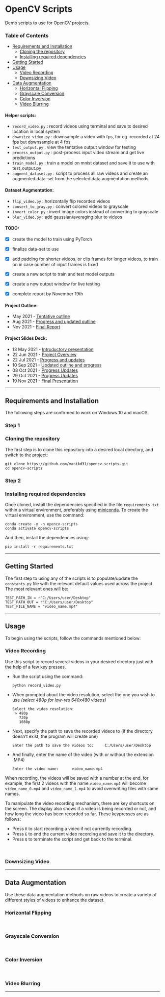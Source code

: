 # OpenCV Scripts

Demo scripts to use for OpenCV projects.

### Table of Contents

- [Requirements and Installation](#requirements-and-installation)
  - [Cloning the repository](#cloning-the-repository)
  - [Installing required dependencies](#installing-required-dependencies)
- [Getting Started](#getting-started)
- [Usage](#usage)
  - [Video Recording](#video-recording)
  - [Downsizing Video](#downsizing-video)
- [Data Augmentation](#data-augmentation)
  - [Horizontal Flipping](#horizontal-flipping)
  - [Grayscale Conversion](#grayscale-conversion)
  - [Color Inversion](#color-inversion)
  - [Video Blurring](#video-blurring)


#### Helper scripts:
- `record_video.py` : record videos using terminal and save to desired location in local system
- `downsize_video.py` : downsample a video with fps, for eg. recorded at 24 fps but downsample at 4 fps
- `test_output.py` : view the tentative output window for testing
- `process_output.py` : post-process input video stream and get live predictions
- `train_model.py` : train a model on mnist dataset and save it to use with test_output.py
- `augment_dataset.py` : script to process all raw videos and create an augmented data-set from the selected data augmentation methods


#### Dataset Augmentation:
- `flip_video.py` : horizontally flip recorded videos
- `convert_to_gray.py` : convert colored videos to grayscale
- `invert_color.py` : invert image colors instead of converting to grayscale
- `blur_video.py` : add gaussian/averaging blur to videos


#### TODO:
- [x] create the model to train using PyTorch
- [x] finalize data-set to use
- [x] add padding for shorter videos, or clip frames for longer videos, to train on in case number of input frames is fixed
- [x] create a new script to train and test model outputs
- [x] create a new output window for live testing
- [x] complete report by November 19th


#### Project Outline:
- May 2021 - [Tentative outline](https://docs.google.com/document/d/1sXTo-BjUdvTLN2oQKA-ix1LHM9sqz-XGWphIZPI0ots/edit?usp=sharing)
- Aug 2021 - [Progress and updated outline](https://docs.google.com/document/d/1Lqoa6uQgTHosYO7uk4eMCXWYMVb1Am1_jhMtE1oeJIc/edit?usp=sharing)
- Nov 2021 - [Final Report](https://www.overleaf.com/project/6182e36c2736e72c23b1342c)


#### Project Slides Deck:
- 13 May 2021 - [Introductory presentation](https://docs.google.com/presentation/d/1oDfragLFvmWzsUEXBTLvAuij-GW0XwMH_SSIyqX6OqE/edit?usp=sharing)
- 22 Jun 2021 - [Project Overview]()
- 22 Jul 2021 - [Progress and updates](https://docs.google.com/presentation/d/1PjKQRSTTjoYRZZOgmXeid-PW3HIyBOyh8sNw_OZjoU8/edit?usp=sharing)
- 10 Sep 2021 - [Updated outline and progress](https://docs.google.com/presentation/d/15rXKTdLrlvkxmiaJCz0HH59UR8_FoUvMuG5g9bL54IQ/edit?usp=sharing)
- 08 Oct 2021 - [Progress Updates](https://docs.google.com/presentation/d/1lDVqSbILRHq1Q6wEgJD8x5HiSXUuBDnv8lTo3K8qCME/edit?usp=sharing)
- 29 Oct 2021 - [Progress Updates](https://docs.google.com/presentation/d/18JAQ8uvuaF--sisqcqrYt9JtSETj3Fel04PmZldMkvc/edit?usp=sharing)
- 19 Nov 2021 - [Final Presentation](https://docs.google.com/presentation/d/1tBevJdcTyUB3V7iAo2042F5-Gu-0YKPzbUMACSga2mg/edit?usp=sharing)

---

## Requirements and Installation

The following steps are confirmed to work on Windows 10 and macOS.

### Step 1
### Cloning the repository

The first step is to clone this repository into a desired local directory, and switch to the project:
    
    git clone https://github.com/manikd31/opencv-scripts.git
    cd opencv-scripts

### Step 2
### Installing required dependencies

Once cloned, install the dependencies specified in the file `requirements.txt` within a virtual environment, preferably using [miniconda](https://docs.conda.io/en/latest/miniconda.html). To create the virtual environment, use the command:

    conda create -y -n opencv-scripts
    conda activate opencv-scripts

And then, install the dependencies using:

    pip install -r requirements.txt

---

## Getting Started

The first step to using any of the scripts is to populate/update the `constants.py` file with the relevant default values used across the project. The most relevant ones will be:

    TEST_PATH_IN = r"C:/Users/user/Desktop"
    TEST_PATH_OUT = r"C:/Users/user/Desktop"
    TEST_FILE_NAME = "video_name.mp4"

---

## Usage

To begin using the scripts, follow the commands mentioned below:

### Video Recording

Use this script to record several videos in your desired directory just with the help of a few key presses.
- Run the script using the command:

      python record_video.py

- When prompted about the video resolution, select the one you wish to use _(select 480p for low-res 640x480 videos)_

      Select the video resolution:
       > 480p
         720p
         1080p

- Next, specify the path to save the recorded videos to (if the directory doesn't exist, the program will create one)

      Enter the path to save the videos to:     C:/Users/user/Desktop

- And finally, enter the name of the video (with or without the extension .MP4)

      Enter the video name:      video_name.mp4

When recording, the videos will be saved with a number at the end, for example, the first 2 videos with the name `video_name.mp4` will become `video_name_0.mp4` and `video_name_1.mp4` to avoid overwriting files with same names.

To manipulate the video recording mechanism, there are key shortcuts on the screen. The display also shows if a video is being recorded or not, and how long the video has been recorded so far. These keypresses are as follows:
- Press `R` to start recording a video if not currently recording.
- Press `E` to end the current video recording and save it to the directory.
- Press `Q` to terminate the script and get back to the terminal.

<br />

### Downsizing Video

---

## Data Augmentation
Use these data augmentation methods on raw videos to create a variety of different styles of videos to enhance the dataset.

### Horizontal Flipping

<br />

### Grayscale Conversion

<br />

### Color Inversion

<br />

### Video Blurring

---
